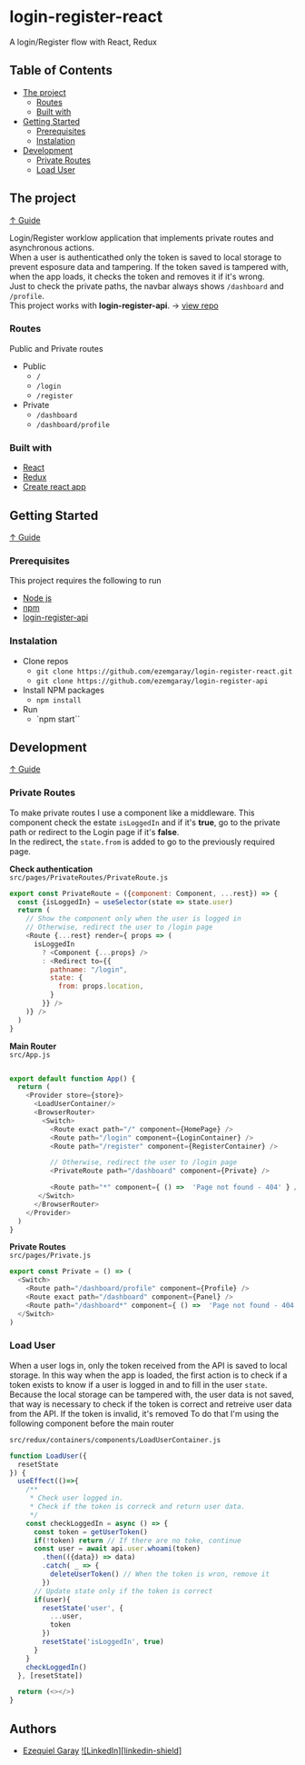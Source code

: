 # login-register-react
A login/Register flow with React, Redux

## Table of Contents

- [The project](#the-project)
  - [Routes](#routes)
  - [Built with](#built-with)
- [Getting Started](#getting-tarted)
  - [Prerequisites](#prerequisites)
  - [Instalation](#instalation)
- [Development](#development)
  - [Private Routes](#private-routes)
  - [Load User](#load-user)


## The project  
[&#8593; Guide](#table-of-content)

Login/Register worklow application that implements private routes and asynchronous actions.  
When a user is authenticathed only the token is saved to local storage to prevent esposure data and tampering.
If the token saved is tampered with, when the app loads, it checks the token and removes it if it's wrong.  
Just to check the private paths, the navbar always shows `/dashboard` and `/profile`.  
This project works with **login-register-api**. -> [view repo](https://github.com/ezemgaray/login-register-api)

### Routes
  Public and Private routes

- Public
  - `/`
  - `/login`
  - `/register`
- Private
  - `/dashboard`
  - `/dashboard/profile`

### Built with

- [React](https://reactjs.org)
- [Redux](https://redux.js.org)
- [Create react app](https://create-react-app.dev/)

## Getting Started
[&#8593; Guide](#table-of-content)

### Prerequisites
This project requires the following to run

- [Node js](https://nodejs.org/en/)
- [npm](https://www.npmjs.com/)
- [login-register-api](https://github.com/ezemgaray/login-register-api)

### Instalation 

- Clone repos
  - `git clone https://github.com/ezemgaray/login-register-react.git`
  - `git clone https://github.com/ezemgaray/login-register-api`
- Install NPM packages
  - `npm install`
- Run
  - `npm start``

## Development
[&#8593; Guide](#table-of-content)

### Private Routes

To make private routes I use a component like a middleware. This component check the estate `isLoggedIn` and if it's **true**, go to the private path or redirect to the Login page if it's **false**.  
In the redirect, the `state.from` is added to go to the previously required page.

**Check authentication**  
`src/pages/PrivateRoutes/PrivateRoute.js`

```javascript
export const PrivateRoute = ({component: Component, ...rest}) => {
  const {isLoggedIn} = useSelector(state => state.user)
  return (
    // Show the component only when the user is logged in
    // Otherwise, redirect the user to /login page
    <Route {...rest} render={ props => (
      isLoggedIn
        ? <Component {...props} />
        : <Redirect to={{
          pathname: "/login",
          state: {
            from: props.location,
          }
        }} />
    )} />
  )
}
```


**Main Router**  
`src/App.js`

```javascript

export default function App() {
  return (
    <Provider store={store}>
      <LoadUserContainer/>
      <BrowserRouter>
        <Switch>
          <Route exact path="/" component={HomePage} />
          <Route path="/login" component={LoginContainer} />
          <Route path="/register" component={RegisterContainer} />

          // Otherwise, redirect the user to /login page
          <PrivateRoute path="/dashboard" component={Private} />

          <Route path="*" component={ () =>  'Page not found - 404' } />
       </Switch>
      </BrowserRouter>
    </Provider>
  )
}
```

**Private Routes**  
`src/pages/Private.js`

```javascript
export const Private = () => (
  <Switch>
    <Route path="/dashboard/profile" component={Profile} />
    <Route exact path="/dashboard" component={Panel} />
    <Route path="/dashboard*" component={ () =>  'Page not found - 404' } />
  </Switch>
)
```

### Load User

When a user logs in, only the token received from the API is saved to local storage. In this way when the app is loaded, the first action is to check if a token exists to know if a user is logged in and to fill in the user `state`.
Because the local storage can be tampered with, the user data is not saved, that way is necessary to check if the token is correct and retreive user data from the API. If the token is invalid, it's removed
To do that I'm using the following component before the main router

`src/redux/containers/components/LoadUserContainer.js`

```javascript
function LoadUser({
  resetState
}) {
  useEffect(()=>{
    /**
     * Check user logged in. 
     * Check if the token is correck and return user data.
     */
    const checkLoggedIn = async () => {
      const token = getUserToken()
      if(!token) return // If there are no toke, continue
      const user = await api.user.whoami(token)
        .then(({data}) => data)
        .catch( _ => {
          deleteUserToken() // When the token is wron, remove it
        })
      // Update state only if the token is correct
      if(user){
        resetState('user', {
          ...user,
          token
        })
        resetState('isLoggedIn', true)
      }
    }
    checkLoggedIn()
  }, [resetState])

  return (<></>)
}
```

## Authors

- [Ezequiel Garay](https://github.com/ezemgaray) [![LinkedIn][linkedin-shield]][linkedin-url]



[linkedin-url]: https://linkedin.com/in/ezequiel-garay
